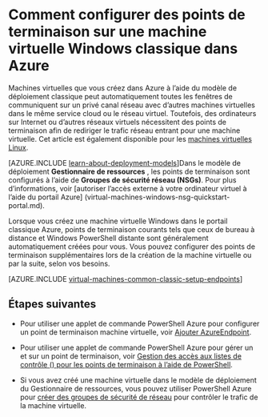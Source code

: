 <properties
    pageTitle="Configurer des points de terminaison sur une machine virtuelle Windows classique | Microsoft Azure"
    description="Apprenez à configurer les points de terminaison pour une machine virtuelle Windows dans le portail classique Azure pour autoriser la communication avec une machine virtuelle Windows dans Azure."
    services="virtual-machines-windows"
    documentationCenter=""
    authors="cynthn"
    manager="timlt"
    editor=""
    tags="azure-service-management"/>

<tags
    ms.service="virtual-machines-windows"
    ms.workload="infrastructure-services"
    ms.tgt_pltfrm="vm-windows"
    ms.devlang="na"
    ms.topic="article"
    ms.date="09/27/2016"
    ms.author="cynthn"/>

# <a name="how-to-set-up-endpoints-on-a-classic-windows-virtual-machine-in-azure"></a>Comment configurer des points de terminaison sur une machine virtuelle Windows classique dans Azure


Machines virtuelles que vous créez dans Azure à l’aide du modèle de déploiement classique peut automatiquement toutes les fenêtres de communiquent sur un privé canal réseau avec d’autres machines virtuelles dans le même service cloud ou le réseau virtuel. Toutefois, des ordinateurs sur Internet ou d’autres réseaux virtuels nécessitent des points de terminaison afin de rediriger le trafic réseau entrant pour une machine virtuelle. Cet article est également disponible pour les [machines virtuelles Linux](virtual-machines-linux-classic-setup-endpoints.md).

[AZURE.INCLUDE [learn-about-deployment-models](../../includes/learn-about-deployment-models-classic-include.md)]Dans le modèle de déploiement **Gestionnaire de ressources** , les points de terminaison sont configurés à l’aide de **Groupes de sécurité réseau (NSGs)**. Pour plus d’informations, voir [autoriser l’accès externe à votre ordinateur virtuel à l’aide du portail Azure] (virtual-machines-windows-nsg-quickstart-portal.md).

Lorsque vous créez une machine virtuelle Windows dans le portail classique Azure, points de terminaison courants tels que ceux de bureau à distance et Windows PowerShell distante sont généralement automatiquement créées pour vous. Vous pouvez configurer des points de terminaison supplémentaires lors de la création de la machine virtuelle ou par la suite, selon vos besoins.



[AZURE.INCLUDE [virtual-machines-common-classic-setup-endpoints](../../includes/virtual-machines-common-classic-setup-endpoints.md)]

## <a name="next-steps"></a>Étapes suivantes

* Pour utiliser une applet de commande PowerShell Azure pour configurer un point de terminaison machine virtuelle, voir [Ajouter AzureEndpoint](https://msdn.microsoft.com/library/azure/dn495300.aspx).

* Pour utiliser une applet de commande PowerShell Azure pour gérer un et sur un point de terminaison, voir [Gestion des accès aux listes de contrôle () pour les points de terminaison à l’aide de PowerShell](../virtual-network/virtual-networks-acl-powershell.md).

* Si vous avez créé une machine virtuelle dans le modèle de déploiement du Gestionnaire de ressources, vous pouvez utiliser PowerShell Azure pour [créer des groupes de sécurité de réseau](../virtual-network/virtual-networks-create-nsg-arm-ps.md) pour contrôler le trafic de la machine virtuelle.
